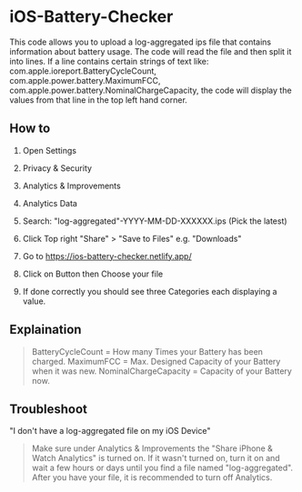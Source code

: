 # iOS-Battery-Checker

This code allows you to upload a log-aggregated ips file that contains information about battery usage. The code will read the file and then split it into lines. If a line contains certain strings of text like: com.apple.ioreport.BatteryCycleCount, com.apple.power.battery.MaximumFCC, com.apple.power.battery.NominalChargeCapacity, the code will display the values from that line in the top left hand corner.

## How to

1. Open Settings
2. Privacy & Security
3. Analytics & Improvements
4. Analytics Data
5. Search: "log-aggregated"-YYYY-MM-DD-XXXXXX.ips (Pick the latest)
6. Click Top right "Share" > "Save to Files" e.g. "Downloads"

7. Go to https://ios-battery-checker.netlify.app/
8. Click on Button then Choose your file
9. If done correctly you should see three Categories each displaying a value.



## Explaination
> BatteryCycleCount = How many Times your Battery has been charged.
> MaximumFCC = Max. Designed Capacity of your Battery when it was new.
> NominalChargeCapacity = Capacity of your Battery now.



## Troubleshoot

"I don't have a log-aggregated file on my iOS Device"
> Make sure under Analytics & Improvements the "Share iPhone & Watch Analytics" is turned on. If it wasn't turned on, turn it on and wait a few hours or days until you find a file named "log-aggregated". After you have your file, it is recommended to turn off Analytics.
